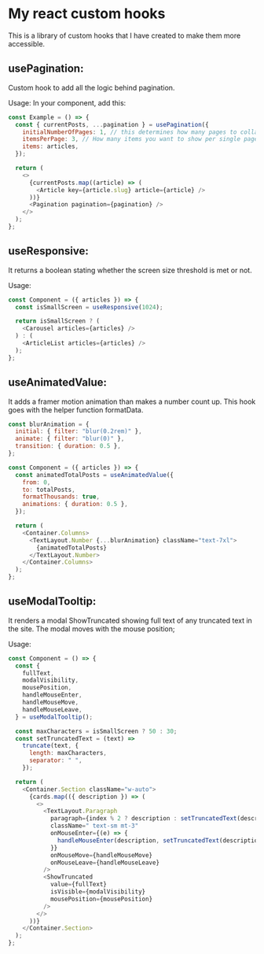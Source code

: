 # My react custom hooks

This is a library of custom hooks that I have created to make them more accessible.

## usePagination:

Custom hook to add all the logic behind pagination.

Usage: In your component, add this:

```javascript
const Example = () => {
  const { currentPosts, ...pagination } = usePagination({
    initialNumberOfPages: 1, // this determines how many pages to collapse under the three dot symbol;
    itemsPerPage: 3, // How many items you want to show per single page
    items: articles,
  });

  return (
    <>
      {currentPosts.map((article) => (
        <Article key={article.slug} article={article} />
      ))}
      <Pagination pagination={pagination} />
    </>
  );
};
```

## useResponsive:

It returns a boolean stating whether the screen size threshold is met or not.

Usage:

```javascript
const Component = ({ articles }) => {
  const isSmallScreen = useResponsive(1024);

  return isSmallScreen ? (
    <Carousel articles={articles} />
  ) : (
    <ArticleList articles={articles} />
  );
};
```

## useAnimatedValue:

It adds a framer motion animation than makes a number count up. This hook goes with the helper function formatData.

```javascript
const blurAnimation = {
  initial: { filter: "blur(0.2rem)" },
  animate: { filter: "blur(0)" },
  transition: { duration: 0.5 },
};

const Component = ({ articles }) => {
  const animatedTotalPosts = useAnimatedValue({
    from: 0,
    to: totalPosts,
    formatThousands: true,
    animations: { duration: 0.5 },
  });

  return (
    <Container.Columns>
      <TextLayout.Number {...blurAnimation} className="text-7xl">
        {animatedTotalPosts}
      </TextLayout.Number>
    </Container.Columns>
  );
};
```

## useModalTooltip:

It renders a modal ShowTruncated showing full text of any truncated text in the site. The modal moves with the mouse position;

Usage:

```javascript
const Component = () => {
  const {
    fullText,
    modalVisibility,
    mousePosition,
    handleMouseEnter,
    handleMouseMove,
    handleMouseLeave,
  } = useModalTooltip();

  const maxCharacters = isSmallScreen ? 50 : 30;
  const setTruncatedText = (text) =>
    truncate(text, {
      length: maxCharacters,
      separator: " ",
    });

  return (
    <Container.Section className="w-auto">
      {cards.map(({ description }) => (
        <>
          <TextLayout.Paragraph
            paragraph={index % 2 ? description : setTruncatedText(description)}
            className=" text-sm mt-3"
            onMouseEnter={(e) => {
              handleMouseEnter(description, setTruncatedText(description), e);
            }}
            onMouseMove={handleMouseMove}
            onMouseLeave={handleMouseLeave}
          />
          <ShowTruncated
            value={fullText}
            isVisible={modalVisibility}
            mousePosition={mousePosition}
          />
        </>
      ))}
    </Container.Section>
  );
};
```

